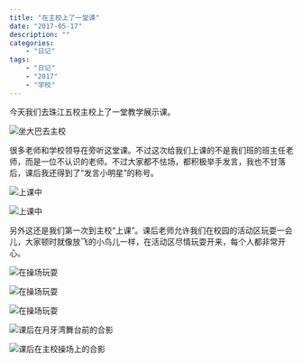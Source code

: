 ```yaml
---
title: "在主校上了一堂课"
date: "2017-05-17"
description: ""
categories:
    - "日记"
tags:
    - "日记"
    - "2017"
    - "学校"
---
```


今天我们去珠江五校主校上了一堂教学展示课。

![坐大巴去主校](http://image.tonybai.com/img/201705/diary_20170517_3.jpg)

很多老师和学校领导在旁听这堂课。不过这次给我们上课的不是我们班的班主任老师，而是一位不认识的老师。不过大家都不怯场，都积极举手发言，我也不甘落后，课后我还得到了“发言小明星”的称号。

![上课中](http://image.tonybai.com/img/201705/diary_20170517_1.jpg)

![上课中](http://image.tonybai.com/img/201705/diary_20170517_2.jpg)

另外这还是我们第一次到主校“上课”。课后老师允许我们在校园的活动区玩耍一会儿，大家顿时就像放飞的小鸟儿一样，在活动区尽情玩耍开来，每个人都非常开心。

![在操场玩耍](http://image.tonybai.com/img/201705/diary_20170517_4.jpg)

![在操场玩耍](http://image.tonybai.com/img/201705/diary_20170517_5.jpg)

![在操场玩耍](http://image.tonybai.com/img/201705/diary_20170517_6.jpg)

![课后在月牙湾舞台前的合影](http://image.tonybai.com/img/201705/diary_20170517_7.jpg)

![课后在主校操场上的合影](http://image.tonybai.com/img/201705/diary_20170517_8.jpg)
